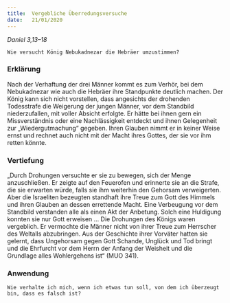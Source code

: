 ```yaml
---
title:  Vergebliche Überredungsversuche
date:   21/01/2020
---
```


_Daniel 3,13–18_

`Wie versucht König Nebukadnezar die Hebräer umzustimmen?`

### Erklärung

Nach der Verhaftung der drei Männer kommt es zum Verhör, bei dem Nebukadnezar wie auch die Hebräer ihre Standpunkte deutlich machen. Der König kann sich nicht vorstellen, dass angesichts der drohenden Todesstrafe die Weigerung der jungen Männer, vor dem Standbild niederzufallen, mit voller Absicht erfolgte. Er hätte bei ihnen gern ein Missverständnis oder eine Nachlässigkeit entdeckt und ihnen Gelegenheit zur „Wiedergutmachung“ gegeben. Ihren Glauben nimmt er in keiner Weise ernst und rechnet auch nicht mit der Macht ihres Gottes, der sie vor ihm retten könnte.
		
### Vertiefung

„Durch Drohungen versuchte er sie zu bewegen, sich der Menge anzuschließen. Er zeigte auf den Feuerofen und erinnerte sie an die Strafe, die sie erwarten würde, falls sie ihm weiterhin den Gehorsam verweigerten. Aber die Israeliten bezeugten standhaft ihre Treue zum Gott des Himmels und ihren Glauben an dessen errettende Macht. Eine Verbeugung vor dem Standbild verstanden alle als einen Akt der Anbetung. Solch eine Huldigung konnten sie nur Gott erweisen … Die Drohungen des Königs waren vergeblich. Er vermochte die Männer nicht von ihrer Treue zum Herrscher des Weltalls abzubringen. Aus der Geschichte ihrer Vorväter hatten sie gelernt, dass Ungehorsam gegen Gott Schande, Unglück und Tod bringt und die Ehrfurcht vor dem Herrn der Anfang der Weisheit und die Grundlage alles Wohlergehens ist“ (MUO 341).

### Anwendung

`Wie verhalte ich mich, wenn ich etwas tun soll, von dem ich überzeugt bin, dass es falsch ist?`
